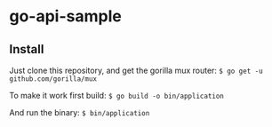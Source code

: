 # go-api-sample

## Install
Just clone this repository, and get the gorilla mux router:
`$ go get -u github.com/gorilla/mux`

To make it work first build:
`$ go build -o bin/application`

And run the binary:
`$ bin/application`
